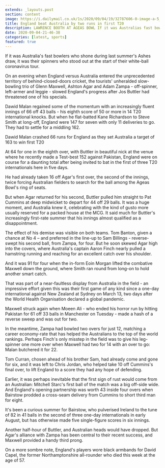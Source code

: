```yaml
---
extends: _layouts.post
section: content
image: https://i.dailymail.co.uk/1s/2020/09/04/19/32787606-0-image-a-5_1599244678382.jpg 
title: England beat Australia by two runs in first T20 
description: LAWRENCE BOOTH AT AGEAS BOWL If it was Australias fast bowlers who shone during last summers Ashes draw, it was their spinners who stood out at the start of their white-ball tour. 
date: 2020-09-04-21-46-38 
categories: [latest, sports] 
featured: true 
--- 
```

If it was Australia's fast bowlers who shone during last summer's Ashes draw, it was their spinners who stood out at the start of their white-ball coronavirus tour.

On an evening when England versus Australia entered the unprecedented territory of behind-closed-doors cricket, the tourists' unheralded slow-bowling trio of Glenn Maxwell, Ashton Agar and Adam Zampa - off-spinner, left-armer and leggie - slowed England's progress after Jos Buttler had threatened one of his specials.

Dawid Malan regained some of the momentum with an increasingly fluent innings of 66 off 43 balls - his eighth score of 50 or more in 14 T20 international knocks. But when he flat-batted Kane Richardson to Steve Smith at long-off, England were 147 for seven with only 11 deliveries to go. They had to settle for a middling 162.



Dawid Malan crashed 66 runs for England as they set Australia a target of 163 to win first T20

At 64 for one in the eighth over, with Buttler in beautiful nick at the venue where he recently made a Test-best 152 against Pakistan, England were on course for a daunting total after being invited to bat in the first of three T20 internationals here in five days.

He had already taken 16 off Agar's first over, the second of the innings, twice forcing Australian fielders to search for the ball among the Ageas Bowl's ring of seats.

But when Agar returned for his second, Buttler pulled him straight to Pat Cummins at deep midwicket to depart for 44 off 29 balls. It was a huge moment, and Australia knew it, celebrating with the kind of gusto more usually reserved for a packed house at the MCG. It said much for Buttler's increasingly first-rate summer that his innings almost qualified as a disappointment.

The effect of his demise was visible on both teams. Tom Banton, given a chance at No 4 – and preferred in the line-up to Sam Billings - reverse-swept his second ball, from Zampa, for four. But he soon skewed Agar high into the covers, where Australia's captain Aaron Finch nearly pulled a hamstring running and reaching for an excellent catch over his shoulder.

And it was 91 for four when the in-form Eoin Morgan lifted the combative Maxwell down the ground, where Smith ran round from long-on to hold another smart catch.

That was part of a near-faultless display from Australia in the field - an impressive effort given this was their first game of any kind since a one-day international against New Zealand at Sydney on March 13, two days after the World Health Organisation declared a global pandemic.

Maxwell struck again when Moeen Ali - who ended his horror run by hitting Pakistan for 61 off 33 balls in Manchester on Tuesday - made a hash of a reverse sweep and was out for two.

In the meantime, Zampa had bowled two overs for just 12, matching a career economy-rate that has helped the Australians to the top of the world rankings. Perhaps Finch's only misstep in the field was to give his leg-spinner one more over when Maxwell had two for 14 with an over to go: Malan butchered it for 22.

Tom Curran, chosen ahead of his brother Sam, had already come and gone for six, and it was left to Chris Jordan, who helped take 10 off Cummins's final over, to lift England to a score they had any hope of defending.

Earlier, it was perhaps inevitable that the first sign of rust would come from an Australian: Mitchell Starc's first ball of the match was a big off-side wide. And England's opening partnership was worth 43 inside four overs when Bairstow prodded a cross-seam delivery from Cummins to short third man for eight.

It's been a curious summer for Bairstow, who pulverised Ireland to the tune of 82 in 41 balls in the second of three one-day internationals in early August, but has otherwise made five single-figure scores in six innings.

Another half-hour of Buttler, and Australian heads would have dropped. But Agar's alliance with Zampa has been central to their recent success, and Maxwell provided a handy third prong.

On a more sombre note, England's players wore black armbands for David Capel, the former Northamptonshire all-rounder who died this week at the age of 57.

